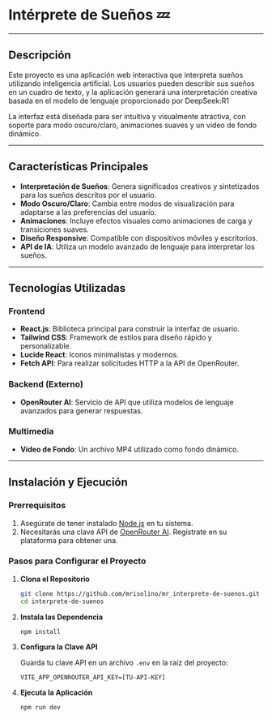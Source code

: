 # **Intérprete de Sueños** 💤

---

## **Descripción**

Este proyecto es una aplicación web interactiva que interpreta sueños utilizando inteligencia artificial. Los usuarios pueden describir sus sueños en un cuadro de texto, y la aplicación generará una interpretación creativa basada en el modelo de lenguaje proporcionado por DeepSeek:R1

La interfaz está diseñada para ser intuitiva y visualmente atractiva, con soporte para modo oscuro/claro, animaciones suaves y un video de fondo dinámico.

---

## **Características Principales**

- **Interpretación de Sueños**: Genera significados creativos y sintetizados para los sueños descritos por el usuario.
- **Modo Oscuro/Claro**: Cambia entre modos de visualización para adaptarse a las preferencias del usuario.
- **Animaciones**: Incluye efectos visuales como animaciones de carga y transiciones suaves.
- **Diseño Responsive**: Compatible con dispositivos móviles y escritorios.
- **API de IA**: Utiliza un modelo avanzado de lenguaje para interpretar los sueños.

---

## **Tecnologías Utilizadas**

### **Frontend**
- **React.js**: Biblioteca principal para construir la interfaz de usuario.
- **Tailwind CSS**: Framework de estilos para diseño rápido y personalizable.
- **Lucide React**: Iconos minimalistas y modernos.
- **Fetch API**: Para realizar solicitudes HTTP a la API de OpenRouter.

### **Backend (Externo)**
- **OpenRouter AI**: Servicio de API que utiliza modelos de lenguaje avanzados para generar respuestas.

### **Multimedia**
- **Video de Fondo**: Un archivo MP4 utilizado como fondo dinámico.

---

## **Instalación y Ejecución**

### **Prerrequisitos**
1. Asegúrate de tener instalado [Node.js](https://nodejs.org/) en tu sistema.
2. Necesitarás una clave API de [OpenRouter AI](https://openrouter.ai). Regístrate en su plataforma para obtener una.

### **Pasos para Configurar el Proyecto**

1. **Clona el Repositorio**
   ```bash
   git clone https://github.com/mrisolino/mr_interprete-de-suenos.git
   cd interprete-de-suenos
   

2. **Instala las Dependencia**
   ```bash
   npm install

3. **Configura la Clave API**  

   Guarda tu clave API en un archivo `.env` en la raíz del proyecto:  

   ```plaintext
   VITE_APP_OPENROUTER_API_KEY=[TU-API-KEY]

4. **Ejecuta la Aplicación**
   ```bash
   npm run dev
